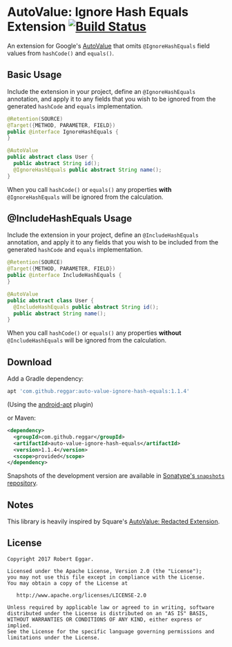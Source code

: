 # AutoValue: Ignore Hash Equals Extension [![Build Status](https://travis-ci.org/REggar/auto-value-ignore-hash-equals.svg?branch=master)](https://travis-ci.org/REggar/auto-value-ignore-hash-equals)
An extension for Google's [AutoValue](https://github.com/google/auto/tree/master/value) that omits
`@IgnoreHashEquals` field values from `hashCode()` and `equals()`.


## Basic Usage

Include the extension in your project, define an `@IgnoreHashEquals` annotation, and apply it to any
fields that you wish to be ignored from the generated `hashCode` and `equals` implementation.

```java
@Retention(SOURCE)
@Target({METHOD, PARAMETER, FIELD})
public @interface IgnoreHashEquals {
}
```

```java
@AutoValue
public abstract class User {
  public abstract String id();
  @IgnoreHashEquals public abstract String name();
}
```

When you call `hashCode()` or `equals()` any properties **with** `@IgnoreHashEquals` will be ignored
from the calculation.

## @IncludeHashEquals Usage

Include the extension in your project, define an `@IncludeHashEquals` annotation, and apply it to any
fields that you wish to be included from the generated `hashCode` and `equals` implementation.

```java
@Retention(SOURCE)
@Target({METHOD, PARAMETER, FIELD})
public @interface IncludeHashEquals {
}
```

```java
@AutoValue
public abstract class User {
  @IncludeHashEquals public abstract String id();
  public abstract String name();
}
```

When you call `hashCode()` or `equals()` any properties **without** `@IncludeHashEquals` will be ignored
from the calculation.

## Download

Add a Gradle dependency:

```groovy
apt 'com.github.reggar:auto-value-ignore-hash-equals:1.1.4'
```
(Using the [android-apt](https://bitbucket.org/hvisser/android-apt) plugin)

or Maven:
```xml
<dependency>
  <groupId>com.github.reggar</groupId>
  <artifactId>auto-value-ignore-hash-equals</artifactId>
  <version>1.1.4</version>
  <scope>provided</scope>
</dependency>
```

Snapshots of the development version are available in [Sonatype's `snapshots` repository](https://oss.sonatype.org/content/repositories/snapshots/).


## Notes

This library is heavily inspired by Square's [AutoValue: Redacted Extension](https://github.com/square/auto-value-redacted).


## License

```
Copyright 2017 Robert Eggar.

Licensed under the Apache License, Version 2.0 (the "License");
you may not use this file except in compliance with the License.
You may obtain a copy of the License at

   http://www.apache.org/licenses/LICENSE-2.0

Unless required by applicable law or agreed to in writing, software
distributed under the License is distributed on an "AS IS" BASIS,
WITHOUT WARRANTIES OR CONDITIONS OF ANY KIND, either express or implied.
See the License for the specific language governing permissions and
limitations under the License.
```
